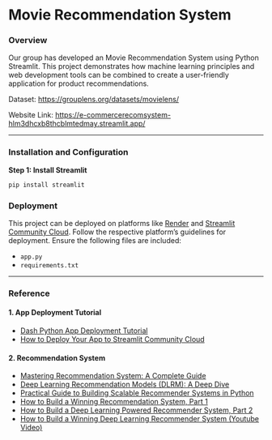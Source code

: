 # Movie Recommendation System

### Overview
Our group has developed an Movie Recommendation System using Python Streamlit. This project demonstrates how machine learning principles and web development tools can be combined to create a user-friendly application for product recommendations.

Dataset: https://grouplens.org/datasets/movielens/

Website Link: https://e-commercerecomsystem-hlm3dhcxb8thcblmtedmay.streamlit.app/

---
### Installation and Configuration
**Step 1: Install Streamlit**
```bash
pip install streamlit  
```

### Deployment
This project can be deployed on platforms like [Render](https://dashboard.render.com/) and [Streamlit Community Cloud](https://streamlit.io/cloud). Follow the respective platform’s guidelines for deployment. Ensure the following files are included:
- ```app.py```
- ```requirements.txt```

---

### Reference
#### 1. App Deployment Tutorial
- [Dash Python App Deployment Tutorial](https://www.youtube.com/watch?v=H16dZMYmvqo&t=142s)
- [How to Deploy Your App to Streamlit Community Cloud](https://www.youtube.com/watch?v=HKoOBiAaHGg&t=427s)
#### 2. Recommendation System
- [Mastering Recommendation System: A Complete Guide](https://learnopencv.com/recommendation-system/)
- [Deep Learning Recommendation Models (DLRM): A Deep Dive](https://medium.com/swlh/deep-learning-recommendation-models-dlrm-a-deep-dive-f38a95f47c2c)
- [Practical Guide to Building Scalable Recommender Systems in Python](https://medium.com/@anilcogalan/practical-guide-to-building-scalable-recommender-systems-in-python-b175547e6fce)
- [How to Build a Winning Recommendation System, Part 1](https://developer.nvidia.com/blog/how-to-build-a-winning-recommendation-system-part-1/)
- [How to Build a Deep Learning Powered Recommender System, Part 2](https://developer.nvidia.com/blog/how-to-build-a-winning-recommendation-system-part-2-deep-learning-for-recommender-systems/)
- [How to Build a Winning Deep Learning Recommender System (Youtube Video)](https://www.youtube.com/watch?v=bHuww-l_Sq0)
